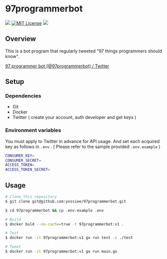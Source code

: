 # 97programmerbot

![](https://img.shields.io/github/go-mod/go-version/yossiee/97programmerbot?style=plastic)
[![MIT License](http://img.shields.io/badge/license-MIT-blue.svg?style=flat)](LICENSE)
![](https://img.shields.io/twitter/url?label=follow%20me%21&style=social&url=https%3A%2F%2Ftwitter.com%2F97programmerbot)

## Overview
This is a bot program that regularly tweeted "97 things programmers should know".

[97 programmer bot \(@97programmerbot\) / Twitter](https://twitter.com/97programmerbot)

## Setup
### Dependencies
- Git
- Docker
- Twitter ( create your account, auth developer and get keys )

### Environment variables
You must apply to Twitter in advance for API usage. And set each acquired key as follows in `.env` . ( Please refer to the sample provided `.env.example` )

```sh
CONSUMER_KEY=
CONSUMER_SECRET=
ACCESS_TOKEN=
ACCESS_TOKEN_SECRET=
```

## Usage
```sh
# Clone this repository
$ git clone git@github.com:yossiee/97programmerbot.git

$ cd 97programmerbot && cp .env.example .env

# Build
$ docker buld --no-cache=true -t 97programmerbot:v1 .

# Test
$ docker run -it 97programmerbot:v1 go run test -v ./test

# Tweet
$ docker run -it 97programmerbot:v1 go run main.go
```
